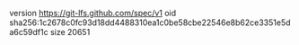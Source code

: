 version https://git-lfs.github.com/spec/v1
oid sha256:1c2678c0fc93d18dd4488310ea1c0be58cbe22546e8b62ce3351e5da6c59df1c
size 20651
